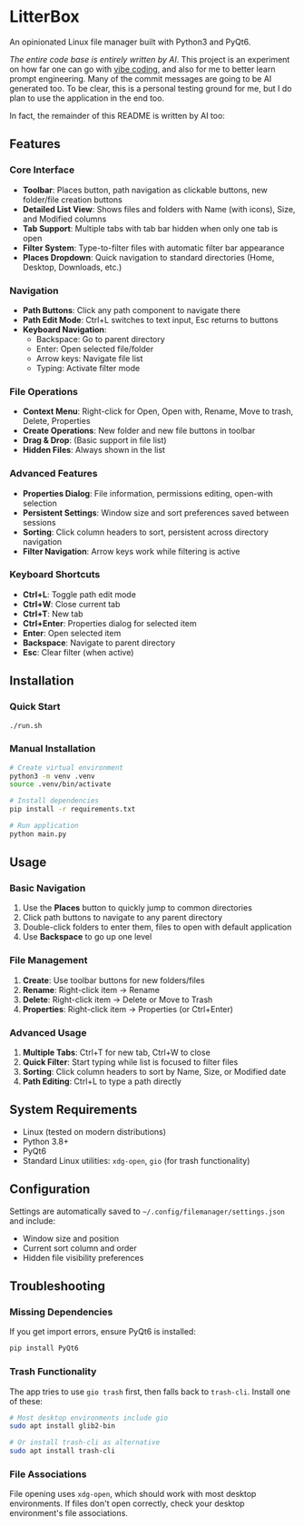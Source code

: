 # LitterBox

An opinionated Linux file manager built with Python3 and PyQt6.

_The entire code base is entirely written by AI_. This project is an experiment on how far one can go with [vibe coding](https://en.wikipedia.org/wiki/Vibe_coding), and also for me to better learn prompt engineering. Many of the commit messages are going to be AI generated too. To be clear, this is a personal testing ground for me, but I do plan to use the application in the end too.

In fact, the remainder of this README is written by AI too:

## Features

### Core Interface
- **Toolbar**: Places button, path navigation as clickable buttons, new folder/file creation buttons
- **Detailed List View**: Shows files and folders with Name (with icons), Size, and Modified columns
- **Tab Support**: Multiple tabs with tab bar hidden when only one tab is open
- **Filter System**: Type-to-filter files with automatic filter bar appearance
- **Places Dropdown**: Quick navigation to standard directories (Home, Desktop, Downloads, etc.)

### Navigation
- **Path Buttons**: Click any path component to navigate there
- **Path Edit Mode**: Ctrl+L switches to text input, Esc returns to buttons
- **Keyboard Navigation**:
  - Backspace: Go to parent directory
  - Enter: Open selected file/folder
  - Arrow keys: Navigate file list
  - Typing: Activate filter mode

### File Operations
- **Context Menu**: Right-click for Open, Open with, Rename, Move to trash, Delete, Properties
- **Create Operations**: New folder and new file buttons in toolbar
- **Drag & Drop**: (Basic support in file list)
- **Hidden Files**: Always shown in the list

### Advanced Features
- **Properties Dialog**: File information, permissions editing, open-with selection
- **Persistent Settings**: Window size and sort preferences saved between sessions
- **Sorting**: Click column headers to sort, persistent across directory navigation
- **Filter Navigation**: Arrow keys work while filtering is active

### Keyboard Shortcuts
- **Ctrl+L**: Toggle path edit mode
- **Ctrl+W**: Close current tab
- **Ctrl+T**: New tab
- **Ctrl+Enter**: Properties dialog for selected item
- **Enter**: Open selected item
- **Backspace**: Navigate to parent directory
- **Esc**: Clear filter (when active)

## Installation

### Quick Start
```bash
./run.sh
```

### Manual Installation
```bash
# Create virtual environment
python3 -m venv .venv
source .venv/bin/activate

# Install dependencies
pip install -r requirements.txt

# Run application
python main.py
```

## Usage

### Basic Navigation
1. Use the **Places** button to quickly jump to common directories
2. Click path buttons to navigate to any parent directory
3. Double-click folders to enter them, files to open with default application
4. Use **Backspace** to go up one level

### File Management
1. **Create**: Use toolbar buttons for new folders/files
2. **Rename**: Right-click item → Rename
3. **Delete**: Right-click item → Delete or Move to Trash
4. **Properties**: Right-click item → Properties (or Ctrl+Enter)

### Advanced Usage
1. **Multiple Tabs**: Ctrl+T for new tab, Ctrl+W to close
2. **Quick Filter**: Start typing while list is focused to filter files
3. **Sorting**: Click column headers to sort by Name, Size, or Modified date
4. **Path Editing**: Ctrl+L to type a path directly

## System Requirements

- Linux (tested on modern distributions)
- Python 3.8+
- PyQt6
- Standard Linux utilities: `xdg-open`, `gio` (for trash functionality)

## Configuration

Settings are automatically saved to `~/.config/filemanager/settings.json` and include:
- Window size and position
- Current sort column and order
- Hidden file visibility preferences

## Troubleshooting

### Missing Dependencies
If you get import errors, ensure PyQt6 is installed:
```bash
pip install PyQt6
```

### Trash Functionality
The app tries to use `gio trash` first, then falls back to `trash-cli`. Install one of these:
```bash
# Most desktop environments include gio
sudo apt install glib2-bin

# Or install trash-cli as alternative
sudo apt install trash-cli
```

### File Associations
File opening uses `xdg-open`, which should work with most desktop environments. If files don't open correctly, check your desktop environment's file associations.
